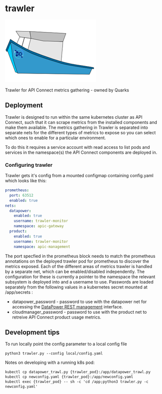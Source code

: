 # trawler

![Trawler Logo ](docs/trawler.png)


Trawler for API Connect metrics gathering - owned by Quarks

## Deployment

Trawler is designed to run within the same kubernetes cluster as API Connect, such that it can scrape metrics from the installed components and make them available. The metrics gathering in Trawler is separated into separate nets for the different types of metrics to expose so you can select which ones to enable for a particular environment.

To do this it requires a service account with read access to list pods and services in the namespace(s) the API Connect components are deployed in.

### Configuring trawler

Trawler gets it's config from a mounted configmap containing config.yaml which looks like this:

```yaml
prometheus:
  port: 63512 
  enabled: true
nets:
  datapower:
    enabled: true
    username: trawler-monitor
    namespace: apic-gateway
  product:
    enabled: true
    username: trawler-monitor
    namespace: apic-management
```

The port specfied in the prometheus block needs to match the prometheus annotations on the deployed trawler pod for prometheus to discover the metrics exposed.  Each of the different areas of metrics trawler is handled by a separate net, which can be enabled/disabled independently.  The configuration for these is currently a pointer to the namespace the relevant subsystem is deployed into and a username to use.  Passwords are loaded separately from the following values in a kubernetes secret mounted at /app/secrets :

 - datapower_password - password to use with the datapower net for accessing the [DataPower REST management](https://www.ibm.com/support/knowledgecenter/SS9H2Y_7.7.0/com.ibm.dp.doc/restmgtinterface.html) interface. 
 - cloudmanager_password - password to use with the product net to retreive API Connect product usage metrics.




## Development tips

To run locally point the config parameter to a local config file

    python3 trawler.py --config local/config.yaml


Notes on developing with a running k8s pod:

    kubectl cp datapower_trawl.py {trawler_pod}:/app/datapower_trawl.py
    kubectl cp newconfig.yaml {trawler_pod}:/app/newconfig.yaml
    kubectl exec {trawler_pod} -- sh -c 'cd /app;python3 trawler.py -c newconfig.yaml'
